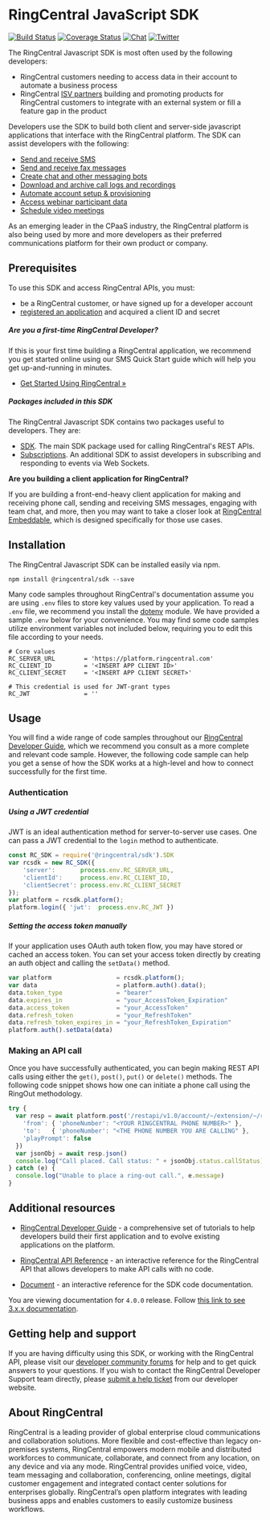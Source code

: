 # RingCentral JavaScript SDK

[![Build Status](https://github.com/ringcentral/ringcentral-js/workflows/CI%20Pipeline/badge.svg?branch=master)](https://github.com/ringcentral/ringcentral-js/actions)
[![Coverage Status](https://coveralls.io/repos/github/ringcentral/ringcentral-js/badge.svg?branch=master)](https://coveralls.io/github/ringcentral/ringcentral-js)
[![Chat](https://img.shields.io/badge/chat-on%20glip-orange.svg)](https://ringcentral.github.io/join-ringcentral/)
[![Twitter](https://img.shields.io/twitter/follow/ringcentraldevs.svg?style=social&label=follow)](https://twitter.com/RingCentralDevs)

The RingCentral Javascript SDK is most often used by the following developers:

* RingCentral customers needing to access data in their account to automate a business process
* RingCentral [ISV partners](https://www.ringcentral.com/partner/isv.html) building and promoting products for RingCentral customers to integrate with an external system or fill a feature gap in the product

Developers use the SDK to build both client and server-side javascript applications that interface with the RingCentral platform. The SDK can assist developers with the following:

* [Send and receive SMS](https://developer.ringcentral.com/api-products/sms)
* [Send and receive fax messages](https://developers.ringcentral.com/fax-api)
* [Create chat and other messaging bots](https://developer.ringcentral.com/api-products/team-messaging)
* [Download and archive call logs and recordings](https://developers.ringcentral.com/overview/call-reporting)
* [Automate account setup & provisioning](https://developers.ringcentral.com/api-reference/provisioning)
* [Access webinar participant data](https://developers.ringcentral.com/guide/webinar)
* [Schedule video meetings](https://developers.ringcentral.com/guide/video/api)

As an emerging leader in the CPaaS industry, the RingCentral platform is also being used by more and more developers as their preferred communications platform for their own product or company. 

## Prerequisites

To use this SDK and access RingCentral APIs, you must:

* be a RingCentral customer, or have signed up for a developer account
* [registered an application](https://developers.ringcentral.com/guide/getting-started/register-app) and acquired a client ID and secret

##### Are you a first-time RingCentral Developer?

If this is your first time building a RingCentral application, we recommend you get started online using our SMS Quick Start guide which will help you get up-and-running in minutes.

* [Get Started Using RingCentral &raquo;](https://developers.ringcentral.com/guide/sms/quick-start)

##### Packages included in this SDK

The RingCentral Javascript SDK contains two packages useful to developers. They are:

- [SDK](sdk). The main SDK package used for calling RingCentral's REST APIs.
- [Subscriptions](subscriptions). An additional SDK to assist developers in subscribing and responding to events via Web Sockets.

**Are you building a client application for RingCentral?**

If you are building a front-end-heavy client application for making and receiving phone call, sending and receiving SMS messages, engaging with team chat, and more, then you may want to take a closer look at [RingCentral Embeddable](https://apps.ringcentral.com/integration/ringcentral-embeddable/latest/), which is designed specifically for those use cases. 

## Installation

The RingCentral Javascript SDK can be installed easily via npm. 

```
npm install @ringcentral/sdk --save
```

Many code samples throughout RingCentral's documentation assume you are using `.env` files to store key values used by your application. To read a `.env` file, we recommend you install the [dotenv](https://www.npmjs.com/package/dotenv) module. We have provided a sample `.env` below for your convenience. You may find some code samples utilize environment variables not included below, requiring you to edit this file according to your needs. 

```
# Core values
RC_SERVER_URL        = 'https://platform.ringcentral.com'
RC_CLIENT_ID         = '<INSERT APP CLIENT ID>'
RC_CLIENT_SECRET     = '<INSERT APP CLIENT SECRET>'

# This credential is used for JWT-grant types
RC_JWT               = ''
```

## Usage

You will find a wide range of code samples throughout our [RingCentral Developer Guide](https://developers.ringcentral.com/guide/), which we recommend you consult as a more complete and relevant code sample. However, the following code sample can help you get a sense of how the SDK works at a high-level and how to connect successfully for the first time.

### Authentication

##### Using a JWT credential

JWT is an ideal authentication method for server-to-server use cases. One can pass a JWT credential to the `login` method to authenticate.

```js
const RC_SDK = require('@ringcentral/sdk').SDK
var rcsdk = new RC_SDK({
    'server':       process.env.RC_SERVER_URL,
    'clientId':     process.env.RC_CLIENT_ID,
    'clientSecret': process.env.RC_CLIENT_SECRET
});
var platform = rcsdk.platform();
platform.login({ 'jwt':  process.env.RC_JWT })
```

##### Setting the access token manually

If your application uses OAuth auth token flow, you may have stored or cached an access token. You can set your access token directly by creating an auth object and calling the `setData()` method.

```js
var platform                  = rcsdk.platform();
var data                      = platform.auth().data();
data.token_type               = "bearer"
data.expires_in               = "your_AccessToken_Expiration"
data.access_token             = "your_AccessToken"
data.refresh_token            = "your_RefreshToken"
data.refresh_token_expires_in = "your_RefreshToken_Expiration"
platform.auth().setData(data)
```

### Making an API call

Once you have successfully authenticated, you can begin making REST API calls using either the `get()`, `post()`, `put()` or `delete()` methods. The following code snippet shows how one can initiate a phone call using the RingOut methodology. 

```js
try {
  var resp = await platform.post('/restapi/v1.0/account/~/extension/~/ring-out', {
    'from': { 'phoneNumber': "<YOUR RINGCENTRAL PHONE NUMBER>" },
    'to':   { 'phoneNumber': "<THE PHONE NUMBER YOU ARE CALLING" },
    'playPrompt': false
  })
  var jsonObj = await resp.json()
  console.log("Call placed. Call status: " + jsonObj.status.callStatus)
} catch (e) {
  console.log("Unable to place a ring-out call.", e.message)
}
```

## Additional resources

* [RingCentral Developer Guide](https://developer.ringcentral.com/api-reference) - a comprehensive set of tutorials to help developers build their first application and to evolve existing applications on the platform. 

* [RingCentral API Reference](https://developer.ringcentral.com/api-reference) - an interactive reference for the RingCentral API that allows developers to make API calls with no code.

* [Document](https://ringcentral.github.io/ringcentral-js/index.html) - an interactive reference for the SDK code documentation.

You are viewing documentation for `4.0.0` release. Follow [this link to see 3.x.x documentation](https://github.com/ringcentral/ringcentral-js/tree/v3).  

## Getting help and support

If you are having difficulty using this SDK, or working with the RingCentral API, please visit our [developer community forums](https://community.ringcentral.com/spaces/144/) for help and to get quick answers to your questions. If you wish to contact the RingCentral Developer Support team directly, please [submit a help ticket](https://developers.ringcentral.com/support/create-case) from our developer website.

## About RingCentral

RingCentral is a leading provider of global enterprise cloud communications and collaboration solutions. More flexible and cost-effective than legacy on-premises systems, RingCentral empowers modern mobile and distributed workforces to communicate, collaborate, and connect from any location, on any device and via any mode. RingCentral provides unified voice, video, team messaging and collaboration, conferencing, online meetings, digital customer engagement and integrated contact center solutions for enterprises globally. RingCentral’s open platform integrates with leading business apps and enables customers to easily customize business workflows.
